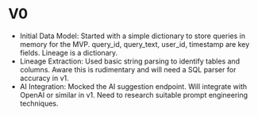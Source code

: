 # V0

 - Initial Data Model: Started with a simple dictionary to store queries in memory for the MVP. query_id, query_text, user_id, timestamp are key fields. Lineage is a dictionary.
 - Lineage Extraction: Used basic string parsing to identify tables and columns. Aware this is rudimentary and will need a SQL parser for accuracy in v1.
 - AI Integration: Mocked the AI suggestion endpoint. Will integrate with OpenAI or similar in v1. Need to research suitable prompt engineering techniques.
